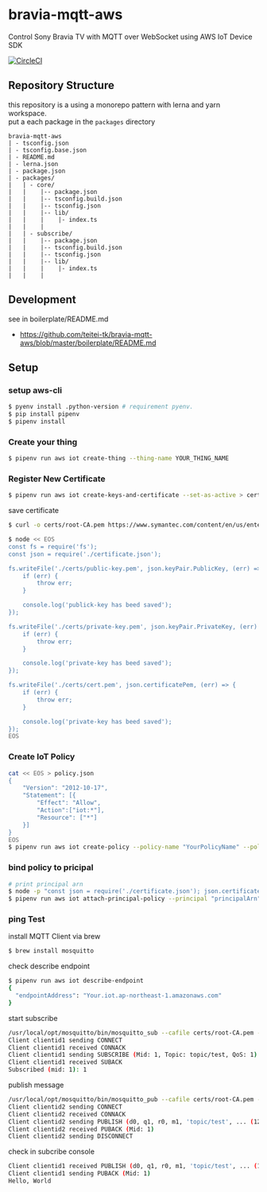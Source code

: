 # bravia-mqtt-aws
Control Sony Bravia TV with MQTT over WebSocket using AWS IoT Device SDK

[![CircleCI](https://circleci.com/gh/teitei-tk/bravia-mqtt-aws/tree/master.svg?style=svg)](https://circleci.com/gh/teitei-tk/bravia-mqtt-aws/tree/master)

## Repository Structure
this repository is a using a monorepo pattern with lerna and yarn workspace.  
put a each package in the ```packages``` directory

```
bravia-mqtt-aws
| - tsconfig.json
| - tsconfig.base.json
| - README.md
| - lerna.json
| - package.json
| - packages/
|   | - core/
|   |    |-- package.json
|   |    |-- tsconfig.build.json
|   |    |-- tsconfig.json
|   |    |-- lib/
|   |    |    |- index.ts
|   |    |
|   | - subscribe/
|   |    |-- package.json
|   |    |-- tsconfig.build.json
|   |    |-- tsconfig.json
|   |    |-- lib/
|   |    |    |- index.ts
|   |    |
```

## Development
see in boilerplate/README.md

* https://github.com/teitei-tk/bravia-mqtt-aws/blob/master/boilerplate/README.md


## Setup
### setup aws-cli
```bash
$ pyenv install .python-version # requirement pyenv.
$ pip install pipenv
$ pipenv install
```

### Create your thing
```bash
$ pipenv run aws iot create-thing --thing-name YOUR_THING_NAME
```

### Register New Certificate
```bash
$ pipenv run aws iot create-keys-and-certificate --set-as-active > certificate.json
```

save certificate

```bash
$ curl -o certs/root-CA.pem https://www.symantec.com/content/en/us/enterprise/verisign/roots/VeriSign-Class%203-Public-Primary-Certification-Authority-G5.pem

$ node << EOS
const fs = require('fs');
const json = require('./certificate.json');

fs.writeFile('./certs/public-key.pem', json.keyPair.PublicKey, (err) => {
    if (err) {
        throw err;
    }

    console.log('publick-key has beed saved');
});

fs.writeFile('./certs/private-key.pem', json.keyPair.PrivateKey, (err) => {
    if (err) {
        throw err;
    }

    console.log('private-key has beed saved');
});

fs.writeFile('./certs/cert.pem', json.certificatePem, (err) => {
    if (err) {
        throw err;
    }

    console.log('private-key has beed saved');
});
EOS
```

### Create IoT Policy
```bash
cat << EOS > policy.json
{
    "Version": "2012-10-17",
    "Statement": [{
        "Effect": "Allow",
        "Action":["iot:*"],
        "Resource": ["*"]
    }]
}
EOS
$ pipenv run aws iot create-policy --policy-name "YourPolicyName" --policy-document file://policy.json
```

### bind policy to pricipal
```bash
# print principal arn
$ node -p "const json = require('./certificate.json'); json.certificateArn"
$ pipenv run aws iot attach-principal-policy --principal "principalArn" --policy-name "YourPolicyName"
```

### ping Test

install MQTT Client via brew

```bash
$ brew install mosquitto
```

check describe endpoint

```bash
$ pipenv run aws iot describe-endpoint
{
  "endpointAddress": "Your.iot.ap-northeast-1.amazonaws.com"
}


```

start subscribe

```bash
/usr/local/opt/mosquitto/bin/mosquitto_sub --cafile certs/root-CA.pem --cert certs/cert.pem --key certs/private-key.pem -h "Your.iot.ap-northeast-1.amazonaws.com" -p 8883 -q 1 -d -t topic/test -i clientid1
Client clientid1 sending CONNECT
Client clientid1 received CONNACK
Client clientid1 sending SUBSCRIBE (Mid: 1, Topic: topic/test, QoS: 1)
Client clientid1 received SUBACK
Subscribed (mid: 1): 1
```

publish message

```bash
/usr/local/opt/mosquitto/bin/mosquitto_pub --cafile certs/root-CA.pem --cert certs/cert.pem --key certs/private-key.pem -h "Your.iot.ap-northeast-1.amazonaws.com" -p 8883 -q 1 -d -t topic/test -i clientid2 -m "Hello, World"
Client clientid2 sending CONNECT
Client clientid2 received CONNACK
Client clientid2 sending PUBLISH (d0, q1, r0, m1, 'topic/test', ... (12 bytes))
Client clientid2 received PUBACK (Mid: 1)
Client clientid2 sending DISCONNECT
```

check in subcribe console

```bash
Client clientid1 received PUBLISH (d0, q1, r0, m1, 'topic/test', ... (12 bytes))
Client clientid1 sending PUBACK (Mid: 1)
Hello, World
```
